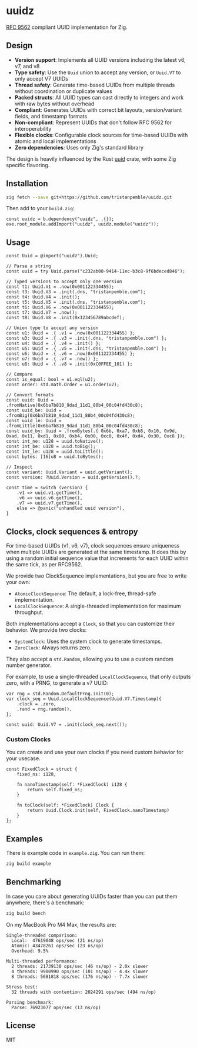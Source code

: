 # uuidz

[RFC 9562](https://datatracker.ietf.org/doc/html/rfc9562) compliant UUID implementation for Zig.

## Design

- **Version support**: Implements all UUID versions including the latest v6, v7, and v8
- **Type safety**: Use the `Uuid` union to accept any version, or `Uuid.V7` to only accept V7 UUIDs
- **Thread safety**: Generate time-based UUIDs from multiple threads without coordination or duplicate values
- **Packed structs**: All UUID types can cast directly to integers and work with raw bytes without overhead
- **Compliant**: Generates UUIDs with correct bit layouts, version/variant fields, and timestamp formats
- **Non-compliant**: Represent UUIDs that don't follow RFC 9562 for interoperability
- **Flexible clocks**: Configurable clock sources for time-based UUIDs with atomic and local implementations
- **Zero dependencies**: Uses only Zig's standard library

The design is heavily influenced by the Rust [uuid](https://github.com/uuid-rs/uuid) crate, with some Zig specific flavoring.

## Installation

```bash
zig fetch --save git+https://github.com/tristanpemble/uuidz.git
```

Then add to your `build.zig`:

```zig
const uuidz = b.dependency("uuidz", .{});
exe.root_module.addImport("uuidz", uuidz.module("uuidz"));
```

## Usage

```zig
const Uuid = @import("uuidz").Uuid;

// Parse a string
const uuid = try Uuid.parse("c232ab00-9414-11ec-b3c8-9f6bdeced846");

// Typed versions to accept only one version
const t1: Uuid.V1 = .now(0x001122334455);
const t3: Uuid.V3 = .init(.dns, "tristanpemble.com");
const t4: Uuid.V4 = .init();
const t5: Uuid.V5 = .init(.dns, "tristanpemble.com");
const t6: Uuid.V6 = .now(0x001122334455);
const t7: Uuid.V7 = .now();
const t8: Uuid.V8 = .init(0x123456789abcdef);

// Union type to accept any version
const u1: Uuid = .{ .v1 = .now(0x001122334455) };
const u3: Uuid = .{ .v3 = .init(.dns, "tristanpemble.com") };
const u4: Uuid = .{ .v4 = .init() };
const u5: Uuid = .{ .v5 = .init(.dns, "tristanpemble.com") };
const u6: Uuid = .{ .v6 = .now(0x001122334455) };
const u7: Uuid = .{ .v7 = .now() };
const u8: Uuid = .{ .v8 = .init(0xC0FFEE_101) };

// Compare
const is_equal: bool = u1.eql(u2);
const order: std.math.Order = u1.order(u2);

// Convert formats
const uuid: Uuid = .fromNative(0x6ba7b810_9dad_11d1_80b4_00c04fd430c8);
const uuid_be: Uuid = .fromBig(0x6ba7b810_9dad_11d1_80b4_00c04fd430c8);
const uuid_le: Uuid = .fromLittle(0x6ba7b810_9dad_11d1_80b4_00c04fd430c8);
const uuid_by: Uuid = .fromBytes(.{ 0x6b, 0xa7, 0xb8, 0x10, 0x9d, 0xad, 0x11, 0xd1, 0x80, 0xb4, 0x00, 0xc0, 0x4f, 0xd4, 0x30, 0xc8 });
const int_ne: u128 = uuid.toNative();
const int_be: u128 = uuid.toBig();
const int_le: u128 = uuid.toLittle();
const bytes: [16]u8 = uuid.toBytes();

// Inspect
const variant: Uuid.Variant = uuid.getVariant();
const version: ?Uuid.Version = uuid.getVersion().?;

const time = switch (version) {
    .v1 => uuid.v1.getTime(),
    .v6 => uuid.v6.getTime(),
    .v7 => uuid.v7.getTime(),
    else => @panic("unhandled uuid version"),
}
```

## Clocks, clock sequences & entropy

For time-based UUIDs (v1, v6, v7), clock sequences ensure uniqueness when multiple UUIDs are generated at the same
timestamp. It does this by using a random initial sequence value that increments for each UUID within the same tick,
as per RFC9562.

We provide two ClockSequence implementations, but you are free to write your own:

- `AtomicClockSequence`: The default, a lock-free, thread-safe implementation.
- `LocalClockSequence`: A single-threaded implementation for maximum throughput.

Both implementations accept a `Clock`, so that you can customize their behavior. We provide two clocks:

- `SystemClock`: Uses the system clock to generate timestamps.
- `ZeroClock`: Always returns zero.

They also accept a `std.Random`, allowing you to use a custom random number generator.

For example, to use a single-threaded `LocalClockSequence`, that only outputs zero, with a PRNG, to generate a v7 UUID:

```zig
var rng = std.Random.DefaultPrng.init(0);
var clock_seq = Uuid.LocalClockSequence(Uuid.V7.Timestamp){
    .clock = .zero,
    .rand = rng.random(),
};

const uuid: Uuid.V7 = .init(clock_seq.next());
```

### Custom Clocks

You can create and use your own clocks if you need custom behavior for your usecase.

```zig
const FixedClock = struct {
    fixed_ns: i128,

    fn nanoTimestamp(self: *FixedClock) i128 {
        return self.fixed_ns;
    }

    fn toClock(self: *FixedClock) Clock {
        return Uuid.Clock.init(self, FixedClock.nanoTimestamp)
    }
};
```

## Examples

There is example code in `example.zig`. You can run them:

```bash
zig build example
```

## Benchmarking

In case you care about generating UUIDs faster than you can put them anywhere, there's a benchmark:

```bash
zig build bench
```

On my MacBook Pro M4 Max, the results are:

```
Single-threaded comparison:
  Local:  47619048 ops/sec (21 ns/op)
  Atomic: 43478261 ops/sec (23 ns/op)
  Overhead: 9.5%

Multi-threaded performance:
  2 threads: 21739130 ops/sec (46 ns/op) - 2.0x slower
  4 threads: 9900990 ops/sec (101 ns/op) - 4.4x slower
  8 threads: 5681818 ops/sec (176 ns/op) - 7.7x slower

Stress test:
  32 threads with contention: 2024291 ops/sec (494 ns/op)

Parsing benchmark:
  Parse: 76923077 ops/sec (13 ns/op)
```

## License

MIT
